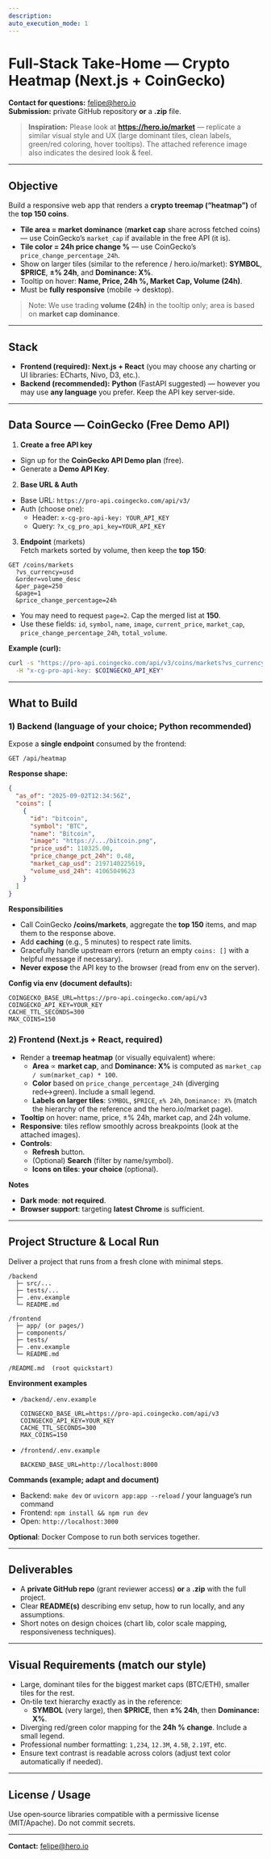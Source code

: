 ```yaml
---
description: 
auto_execution_mode: 1
---
```


# Full‑Stack Take‑Home — Crypto Heatmap (Next.js + CoinGecko)

**Contact for questions:** felipe@hero.io  
**Submission:** private GitHub repository **or** a **.zip** file.

> **Inspiration:** Please look at **https://hero.io/market** — replicate a similar visual style and UX (large dominant tiles, clean labels, green/red coloring, hover tooltips). The attached reference image also indicates the desired look & feel.

---

## Objective

Build a responsive web app that renders a **crypto treemap (“heatmap”)** of the **top 150 coins**.

- **Tile area = market dominance** (**market cap** share across fetched coins) — use CoinGecko’s `market_cap` if available in the free API (it is).  
- **Tile color = 24h price change %** — use CoinGecko’s `price_change_percentage_24h`.  
- Show on larger tiles (similar to the reference / hero.io/market): **SYMBOL**, **$PRICE**, **±% 24h**, and **Dominance: X%**.  
- Tooltip on hover: **Name, Price, 24h %, Market Cap, Volume (24h)**.
- Must be **fully responsive** (mobile → desktop).

> Note: We use trading **volume (24h)** in the tooltip only; area is based on **market cap dominance**.

---

## Stack

- **Frontend (required):** **Next.js + React** (you may choose any charting or UI libraries: ECharts, Nivo, D3, etc.).  
- **Backend (recommended):** **Python** (FastAPI suggested) — however you may use **any language** you prefer. Keep the API key server‑side.

---

## Data Source — CoinGecko (Free Demo API)

1) **Create a free API key**  
- Sign up for the **CoinGecko API Demo plan** (free).  
- Generate a **Demo API Key**.

2) **Base URL & Auth**  
- Base URL: `https://pro-api.coingecko.com/api/v3/`  
- Auth (choose one):  
  - Header: `x-cg-pro-api-key: YOUR_API_KEY`  
  - Query: `?x_cg_pro_api_key=YOUR_API_KEY`

3) **Endpoint** (markets)  
Fetch markets sorted by volume, then keep the **top 150**:
```
GET /coins/markets
  ?vs_currency=usd
  &order=volume_desc
  &per_page=250
  &page=1
  &price_change_percentage=24h
```
- You may need to request `page=2`. Cap the merged list at **150**.
- Use these fields: `id`, `symbol`, `name`, `image`, `current_price`, `market_cap`,
  `price_change_percentage_24h`, `total_volume`.

**Example (curl):**
```bash
curl -s "https://pro-api.coingecko.com/api/v3/coins/markets?vs_currency=usd&order=volume_desc&per_page=250&page=1&price_change_percentage=24h" \
  -H "x-cg-pro-api-key: $COINGECKO_API_KEY"
```

---

## What to Build

### 1) Backend (language of your choice; **Python recommended**)
Expose a **single endpoint** consumed by the frontend:
```
GET /api/heatmap
```
**Response shape:**
```json
{
  "as_of": "2025-09-02T12:34:56Z",
  "coins": [
    {
      "id": "bitcoin",
      "symbol": "BTC",
      "name": "Bitcoin",
      "image": "https://.../bitcoin.png",
      "price_usd": 110325.00,
      "price_change_pct_24h": 0.48,
      "market_cap_usd": 2197140225619,
      "volume_usd_24h": 41065049623
    }
  ]
}
```
**Responsibilities**
- Call CoinGecko **/coins/markets**, aggregate the **top 150** items, and map them to the response above.
- Add **caching** (e.g., 5 minutes) to respect rate limits.
- Gracefully handle upstream errors (return an empty `coins: []` with a helpful message if necessary).
- **Never expose** the API key to the browser (read from env on the server).

**Config via env (document defaults):**
```
COINGECKO_BASE_URL=https://pro-api.coingecko.com/api/v3
COINGECKO_API_KEY=YOUR_KEY
CACHE_TTL_SECONDS=300
MAX_COINS=150
```

### 2) Frontend (Next.js + React, required)
- Render a **treemap heatmap** (or visually equivalent) where:
  - **Area** ∝ **market cap**, and **Dominance: X%** is computed as `market_cap / sum(market_cap) * 100`.
  - **Color** based on `price_change_percentage_24h` (diverging red↔green). Include a small legend.
  - **Labels on larger tiles**: `SYMBOL`, `$PRICE`, `±% 24h`, `Dominance: X%` (match the hierarchy of the reference and the hero.io/market page).
- **Tooltip** on hover: name, price, ±% 24h, market cap, and 24h volume.
- **Responsive**: tiles reflow smoothly across breakpoints (look at the attached images).
- **Controls**:
  - **Refresh** button.
  - (Optional) **Search** (filter by name/symbol).
  - **Icons on tiles**: **your choice** (optional).

**Notes**
- **Dark mode**: **not required**.
- **Browser support**: targeting **latest Chrome** is sufficient.

---

## Project Structure & Local Run

Deliver a project that runs from a fresh clone with minimal steps.

```
/backend
  ├─ src/...
  ├─ tests/...
  ├─ .env.example
  └─ README.md

/frontend
  ├─ app/ (or pages/)
  ├─ components/
  ├─ tests/
  ├─ .env.example
  └─ README.md

/README.md  (root quickstart)
```

**Environment examples**
- `/backend/.env.example`
  ```dotenv
  COINGECKO_BASE_URL=https://pro-api.coingecko.com/api/v3
  COINGECKO_API_KEY=YOUR_KEY
  CACHE_TTL_SECONDS=300
  MAX_COINS=150
  ```
- `/frontend/.env.example`
  ```dotenv
  BACKEND_BASE_URL=http://localhost:8000
  ```

**Commands (example; adapt and document)**
- Backend: `make dev` or `uvicorn app:app --reload` / your language’s run command
- Frontend: `npm install && npm run dev`
- Open: `http://localhost:3000`

**Optional**: Docker Compose to run both services together.

---

## Deliverables

- A **private GitHub repo** (grant reviewer access) **or** a **.zip** with the full project.
- Clear **README(s)** describing env setup, how to run locally, and any assumptions.
- Short notes on design choices (chart lib, color scale mapping, responsiveness techniques).

---

## Visual Requirements (match our style)
- Large, dominant tiles for the biggest market caps (BTC/ETH), smaller tiles for the rest.
- On‑tile text hierarchy exactly as in the reference:
  - **SYMBOL** (very large), then **$PRICE**, then **±% 24h**, then **Dominance: X%**.
- Diverging red/green color mapping for the **24h % change**. Include a small legend.
- Professional number formatting: `1,234`, `12.3M`, `4.5B`, `2.19T`, etc.
- Ensure text contrast is readable across colors (adjust text color automatically if needed).

---

## License / Usage
Use open‑source libraries compatible with a permissive license (MIT/Apache). Do not commit secrets.

---

**Contact:** felipe@hero.io
